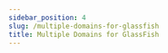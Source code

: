 ```yaml
---
sidebar_position: 4
slug: /multiple-domains-for-glassfish
title: Multiple Domains for GlassFish
---
```

